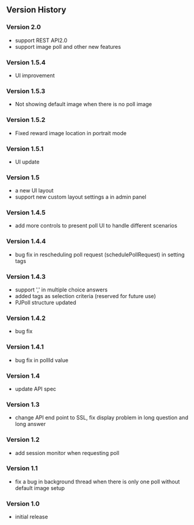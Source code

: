 ## Version History

### Version 2.0
 - support REST API2.0
 - support image poll and other new features
 
### Version 1.5.4
 -  UI improvement

### Version 1.5.3
 -  Not showing default image when there is no poll image

### Version 1.5.2
 - Fixed reward image location in portrait mode

### Version 1.5.1
 - UI update
 
### Version 1.5
 - a new UI layout
 - support new custom layout settings a in admin panel

### Version 1.4.5
 - add more controls to present poll UI to handle different scenarios

### Version 1.4.4
 - bug fix in rescheduling poll request (schedulePollRequest) in setting tags

### Version 1.4.3
 - support ',' in multiple choice answers
 - added tags as selection criteria (reserved for future use)
 - PJPoll structure updated

### Version 1.4.2
 - bug fix

### Version 1.4.1
 - bug fix in pollId value

### Version 1.4
 - update API spec

### Version 1.3
 - change API end point to SSL, fix display problem in long question and long answer

### Version 1.2
 - add session monitor when requesting poll

### Version 1.1
 - fix a bug in background thread when there is only one poll without default image setup

### Version 1.0
 - initial release
